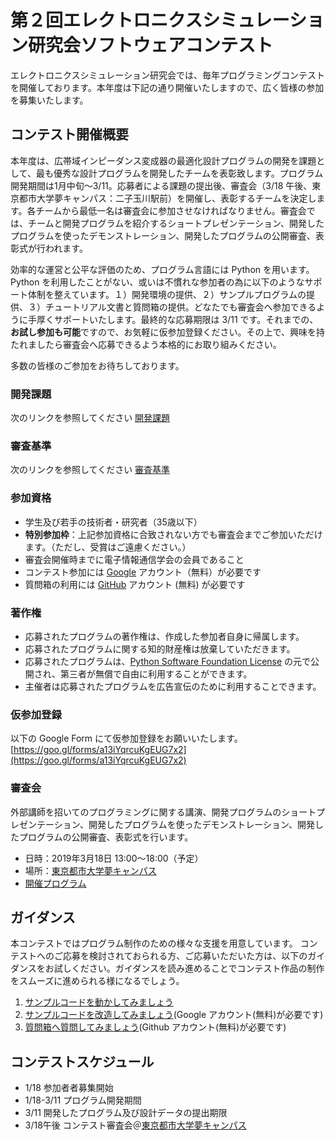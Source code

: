 # 第２回エレクトロニクスシミュレーション研究会ソフトウェアコンテスト

エレクトロニクスシミュレーション研究会では、毎年プログラミングコンテストを開催しております。本年度は下記の通り開催いたしますので、広く皆様の参加を募集いたします。

## コンテスト開催概要

本年度は、広帯域インピーダンス変成器の最適化設計プログラムの開発を課題として、最も優秀な設計プログラムを開発したチームを表彰致します。プログラム開発期間は1月中旬〜3/11。応募者による課題の提出後、審査会（3/18 午後、東京都市大学夢キャンパス：二子玉川駅前）を開催し、表彰するチームを決定します。各チームから最低一名は審査会に参加させなければなりません。審査会では、チームと開発プログラムを紹介するショートプレゼンテーション、開発したプログラムを使ったデモンストレーション、開発したプログラムの公開審査、表彰式が行われます。

効率的な運営と公平な評価のため、プログラム言語には Python を用います。Python を利用したことがない、或いは不慣れな参加者の為に以下のようなサポート体制を整えています。１）開発環境の提供、２）サンプルプログラムの提供、３）チュートリアル文書と質問箱の提供。どなたでも審査会へ参加できるように手厚くサポートいたします。最終的な応募期限は 3/11 です。それまでの、**お試し参加も可能**ですので、お気軽に仮参加登録ください。その上で、興味を持たれましたら審査会へ応募できるよう本格的にお取り組みください。

多数の皆様のご参加をお待ちしております。

### 開発課題
次のリンクを参照してください [開発課題](https://github.com/h403/EST2018/wiki/開発課題)

### 審査基準
次のリンクを参照してください [審査基準](https://github.com/h403/EST2018/wiki/審査基準)

### 参加資格

- 学生及び若手の技術者・研究者（35歳以下）
- **特別参加枠**：上記参加資格に合致されない方でも審査会までご参加いただけます。（ただし、受賞はご遠慮ください。）
- 審査会開催時までに電子情報通信学会の会員であること
- コンテスト参加には [Google](https://myaccount.google.com) アカウント（無料）が必要です
- 質問箱の利用には [GitHub](https://github.com) アカウント (無料) が必要です

### 著作権

- 応募されたプログラムの著作権は、作成した参加者自身に帰属します。
- 応募されたプログラムに関する知的財産権は放棄していただきます。
- 応募されたプログラムは、[Python Software Foundation License](https://docs.python.org/3/license.html) の元で公開され、第三者が無償で自由に利用することができます。
- 主催者は応募されたプログラムを広告宣伝のために利用することできます。

### 仮参加登録
以下の Google Form にて仮参加登録をお願いいたします。
[https://goo.gl/forms/a13iYqrcuKgEUG7x2](https://goo.gl/forms/a13iYqrcuKgEUG7x2)

### 審査会
外部講師を招いてのプログラミングに関する講演、開発プログラムのショートプレゼンテーション、開発したプログラムを使ったデモンストレーション、開発したプログラムの公開審査、表彰式を行います。

- 日時：2019年3月18日 13:00〜18:00（予定）
- 場所：[東京都市大学夢キャンパス](http://yumecampus.tcu.ac.jp)
- [開催プログラム](https://github.com/h403/EST2018/wiki/審査会)

## ガイダンス

本コンテストではプログラム制作のための様々な支援を用意しています。
コンテストへのご応募を検討されておられる方、ご応募いただいた方は、以下のガイダンスをお試しください。ガイダンスを読み進めることでコンテスト作品の制作をスムーズに進められる様になるでしょう。

1. [サンプルコードを動かしてみましょう](https://github.com/h403/EST2018/wiki/サンプルプログラムの動かし方)
2. [サンプルコードを改造してみましょう](https://github.com/h403/EST2018/wiki/サンプルプログラムを改造してみましょう)(Google アカウント(無料)が必要です)
3. [質問箱へ質問してみましょう](https://github.com/h403/EST2018/wiki/質問箱へ質問してみましょう)(Github アカウント(無料)が必要です)

## コンテストスケジュール
- 1/18 参加者者募集開始
- 1/18-3/11 プログラム開発期間
- 3/11 開発したプログラム及び設計データの提出期限
- 3/18午後 コンテスト審査会＠[東京都市大学夢キャンパス](http://yumecampus.tcu.ac.jp)

